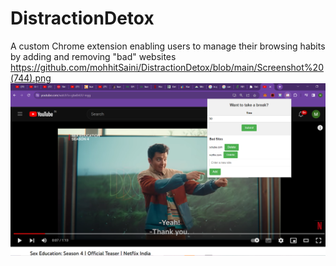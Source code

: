 # DistractionDetox
A custom Chrome extension enabling users to manage their browsing habits by adding and removing "bad" websites
https://github.com/mohhitSaini/DistractionDetox/blob/main/Screenshot%20(744).png
![Alt Text](https://github.com/mohhitSaini/DistractionDetox/blob/main/Screenshot%20(744).png)
